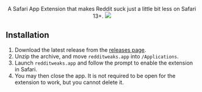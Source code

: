 <p align="center">
    A Safari App Extension that makes Reddit suck just a little bit less on Safari 13+.
    <img src="https://i.imgur.com/btEISGj.jpg">
</p>

## Installation
1. Download the latest release from the [releases page](https://github.com/bermudalocket/redditweaks/releases).
2. Unzip the archive, and move `redditweaks.app` into `/Applications`.
3. Launch `redditweaks.app` and follow the prompt to enable the extension in Safari.
4. You may then close the app. It is not required to be open for the extension to work, but you cannot delete it.

